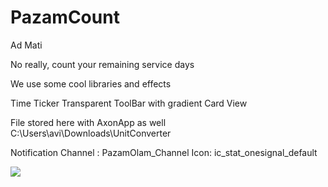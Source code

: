 # PazamCount

Ad Mati 

No really, count your remaining service days

We use some cool libraries and effects 

Time Ticker
Transparent ToolBar with gradient 
Card View


File stored here with AxonApp as well
C:\Users\avi\Downloads\UnitConverter


Notification Channel : PazamOlam_Channel
Icon: ic_stat_onesignal_default

<img src="https://lh3.googleusercontent.com/Amrx-qCB2drw8Q_8HJH8wU-nblOm0gaatGZ6z0xCpQEk6iCj9laYH1MkSn_O6HZp_yct6FNugmtyIMm7u1NH2lfu3Q=s385">
